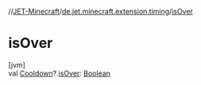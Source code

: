 //[JET-Minecraft](../../index.md)/[de.jet.minecraft.extension.timing](index.md)/[isOver](is-over.md)

# isOver

[jvm]\
val [Cooldown](../de.jet.minecraft.tool.timing.cooldown/-cooldown/index.md)?.[isOver](is-over.md): [Boolean](https://kotlinlang.org/api/latest/jvm/stdlib/kotlin/-boolean/index.html)
